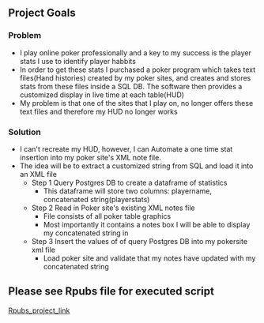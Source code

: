 ## Project Goals

### **Problem**
+ I play online poker professionally and a key to my success is the player stats I use to identify player habbits 
+ In order to get these stats I purchased a poker program which takes text files(Hand histories) created by my poker sites, and creates and stores stats from these files inside a SQL DB. The software then provides a customized display in live time at each table(HUD)  
+ My problem is that one of the sites that I play on, no longer offers these text files and therefore my HUD no longer works 

### **Solution** 
+ I can't recreate my HUD, however, I can Automate a one time stat insertion into my poker site's XML note file.
+ The idea will be to extract a customized string from SQL and load it into an XML file 
    + Step 1 Query Postgres DB to create a dataframe of statistics
        - This dataframe will store two columns: playername, concatenated string(playerstats)
    + Step 2 Read in Poker site's existing XML notes file
        - File consists of all poker table graphics
        - Most importantly it contains a notes box I will be able to display my concatenated string in
    + Step 3 Insert the values of of query Postgres DB into my pokersite xml file 
        - Load poker site and validate that my notes have updated with my concatenated string

## Please see Rpubs file for executed script

[Rpubs_project_link](https://rpubs.com/justin_herman_42/385739)
